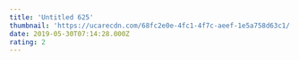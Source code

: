 ```yaml
---
title: 'Untitled 625'
thumbnail: 'https://ucarecdn.com/68fc2e0e-4fc1-4f7c-aeef-1e5a758d63c1/'
date: 2019-05-30T07:14:28.000Z
rating: 2
---
```

